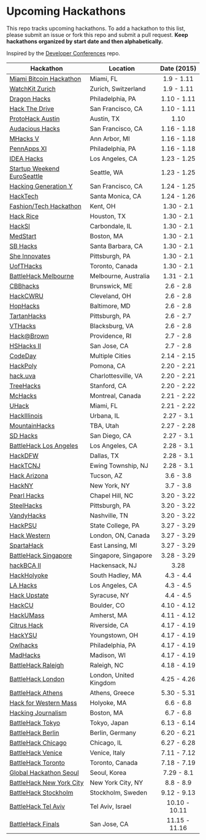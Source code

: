 Upcoming Hackathons
=====================

This repo tracks upcoming hackathons. To add a hackathon to this list, please submit an issue or fork this repo and submit a pull request. **Keep hackathons organized by start date and then alphabetically.**

Inspired by the [Developer Conferences](https://github.com/MurtzaM/Developer-Conferences) repo.

| Hackathon                                                | Location        | Date (2015)            |
| -------------------------------------------------------------- |-------------  | :---------------------:|
| [Miami Bitcoin Hackathon](http://www.miamibitcoinhackathon.com/) | Miami, FL | 1.9 - 1.11 |
| [WatchKit Zurich](http://watchkitzurich.ch/) | Zurich, Switzerland | 1.9 - 1.11 |
| [Dragon Hacks](http://hack-dragon.com/) | Philadelphia, PA | 1.10 - 1.11 |
| [Hack The Drive](http://hackthedrive.com/) | San Francisco, CA | 1.10 - 1.11 |
| [ProtoHack Austin](http://protohack.org/) | Austin, TX | 1.10 |
| [Audacious Hacks](http://audacious.is/hackdacious/) | San Francisco, CA | 1.16 - 1.18 |
| [MHacks V](http://mhacks.org/) | Ann Arbor, MI | 1.16 - 1.18 |
| [PennApps XI](http://2015s.pennapps.com/) | Philadelphia, PA | 1.16 - 1.18 |
| [IDEA Hacks](http://www.ideahacks.la/) | Los Angeles, CA | 1.23 - 1.25 |
| [Startup Weekend EuroSeattle](http://www.eventbrite.com/e/startup-weekend-euroseattle-012315-tickets-14094867127) | Seattle, WA | 1.23 - 1.25 |
| [Hacking Generation Y](http://hackgeny.com/) | San Francisco, CA | 1.24 - 1.25 |
| [HackTech](http://www.hacktech.io/) | Santa Monica, CA| 1.24 - 1.26 |
| [Fashion/Tech Hackathon](http://www.fashiontechhackathon.com/) | Kent, OH | 1.30 - 2.1 |
| [Hack Rice](http://hack.rice.edu/) | Houston, TX | 1.30 - 2.1 |
| [HackSI](http://www.hacksi.me/) | Carbondale, IL | 1.30 - 2.1 |
| [MedStart](http://tuftsmedstart.com/) | Boston, MA | 1.30 - 2.1 |
| [SB Hacks](http://www.ucsbhacks.com/) | Santa Barbara, CA | 1.30 - 2.1 |
| [She Innovates](http://cs.pitt.edu/events/other/2154/event.php?id=578) | Pittsburgh, PA | 1.30 - 2.1 |
| [UofTHacks](https://uofthacks.com/) | Toronto, Canada | 1.30 - 2.1 |
| [BattleHack Melbourne](https://2015.battlehack.org/melbourne) | Melbourne, Australia | 1.31 - 2.1 |
| [CBBhacks](http://cbbhacks.org/) | Brunswick, ME | 2.6 - 2.8 |
| [HackCWRU](http://hackcwru.com/) | Cleveland, OH | 2.6 - 2.8 |
| [HopHacks](http://hophacks.com/s15/) | Baltimore, MD | 2.6 - 2.8 |
| [TartanHacks](http://tartanhacks.com/) | Pittsburgh, PA | 2.6 - 2.7 |
| [VTHacks](http://vthacks.com/) | Blacksburg, VA | 2.6 - 2.8 |
| [Hack@Brown](http://hackatbrown.org/) | Providence, RI | 2.7 - 2.8 |
| [HSHacks II](http://www.hshacks.com/) | San Jose, CA | 2.7 - 2.8 |
| [CodeDay](https://codeday.org/) | Multiple Cities | 2.14 - 2.15 |
| [HackPoly](http://hackpoly.com/) | Pomona, CA | 2.20 - 2.21 |
| [hack.uva](http://hackuva.io/) | Charlottesville, VA | 2.20 - 2.21 |
| [TreeHacks](https://www.treehacks.com/) | Stanford, CA | 2.20 - 2.22 |
| [McHacks](http://mchacks.io/) | Montreal, Canada | 2.21 - 2.22 |
| [UHack](http://uhack.us/) | Miami, FL | 2.21 - 2.22 |
| [HackIllinois](http://hackillinois.org) | Urbana, IL | 2.27 - 3.1 |
| [MountainHacks](http://www.mountainhacks.com) | TBA, Utah | 2.27 - 2.28 |
| [SD Hacks](http://sdhacks.io) | San Diego, CA | 2.27 - 3.1 |
| [BattleHack Los Angeles](https://2015.battlehack.org/los_angeles) | Los Angeles, CA | 2.28 - 3.1 |
| [HackDFW](http://hackdfw.com/) | Dallas, TX | 2.28 - 3.1 |
| [HackTCNJ](http://hacktcnj2015.splashthat.com/) | Ewing Township, NJ | 2.28 - 3.1 |
| [Hack Arizona](http://hackarizona.org/) | Tucson, AZ | 3.6 - 3.8 |
| [HackNY](http://hackny.org/a/) | New York, NY | 3.7 - 3.8 |
| [Pearl Hacks](http://www.pearlhacks.com/) | Chapel Hill, NC | 3.20 - 3.22 |
| [SteelHacks](http://steelhacks.pittcsc.org/) | Pittsburgh, PA | 3.20 - 3.22 |
| [VandyHacks](http://www.vandyhacks.org/) | Nashville, TN | 3.20 - 3.22 |
| [HackPSU](http://www.hackpsu.com/) | State College, PA | 3.27 - 3.29 |
| [Hack Western](http://hackwestern.com/) | London, ON, Canada | 3.27 - 3.29 |
| [SpartaHack](http://www.spartahack.com/) | East Lansing, MI | 3.27 - 3.29 |
| [BattleHack Singapore](https://2015.battlehack.org/singapore) | Singapore, Singapore | 3.28 - 3.29 |
| [hackBCA II](http://hackbca.com/) | Hackensack, NJ | 3.28 |
| [HackHolyoke](http://hackholyoke.org/) | South Hadley, MA | 4.3 - 4.4 |
| [LA Hacks](http://www.lahacks.com/) | Los Angeles, CA | 4.3 - 4.5 |
| [Hack Upstate](http://hackupstate.com/) | Syracuse, NY | 4.4 - 4.5 |
| [HackCU](http://hackcu.org/) | Boulder, CO | 4.10 - 4.12 |
| [HackUMass](http://hackumass.com/) | Amherst, MA | 4.11 - 4.12 |
| [Citrus Hack](http://citrushack.com/) | Riverside, CA | 4.17 - 4.19 |
| [HackYSU](http://www.hackysu.com/) | Youngstown, OH | 4.17 - 4.19 |
| [Owlhacks](http://www.owlhacks.com/) | Philadelphia, PA | 4.17 - 4.19 |
| [MadHacks](https://www.facebook.com/MadHacks2014) | Madison, WI | 4.17 - 4.19 |
| [BattleHack Raleigh](https://2015.battlehack.org/raleigh) | Raleigh, NC | 4.18 - 4.19 |
| [BattleHack London](https://2015.battlehack.org/london) | London, United Kingdom | 4.25 - 4.26 |
| [BattleHack Athens](https://2015.battlehack.org/athens) | Athens, Greece | 5.30 - 5.31 |
| [Hack for Western Mass](http://hackforwesternmass.org/) | Holyoke, MA | 6.6 - 6.8 |
| [Hacking Journalism](http://hackingjournalism.com/) | Boston, MA | 6.7 - 6.8 |
| [BattleHack Tokyo](https://2015.battlehack.org/tokyo) | Tokyo, Japan | 6.13 - 6.14 |
| [BattleHack Berlin](https://2015.battlehack.org/berlin) | Berlin, Germany | 6.20 - 6.21 |
| [BattleHack Chicago](https://2015.battlehack.org/chicago) | Chicago, IL | 6.27 - 6.28 |
| [BattleHack Venice](https://2015.battlehack.org/venice) | Venice, Italy | 7.11 - 7.12 |
| [BattleHack Toronto](https://2015.battlehack.org/toronto) | Toronto, Canada | 7.18 - 7.19 |
| [Global Hackathon Seoul](http://seoul.globalhackathon.io/) | Seoul, Korea | 7.29 - 8.1 |
| [BattleHack New York City](https://2015.battlehack.org/new_york_city) | New York City, NY | 8.8 - 8.9 |
| [BattleHack Stockholm](https://2015.battlehack.org/stockholm) | Stockholm, Sweden | 9.12 - 9.13 |
| [BattleHack Tel Aviv](https://2015.battlehack.org/tel_aviv) | Tel Aviv, Israel | 10.10 - 10.11 |
| [BattleHack Finals](https://2014.battlehack.org/finals) | San Jose, CA | 11.15 - 11.16 |

